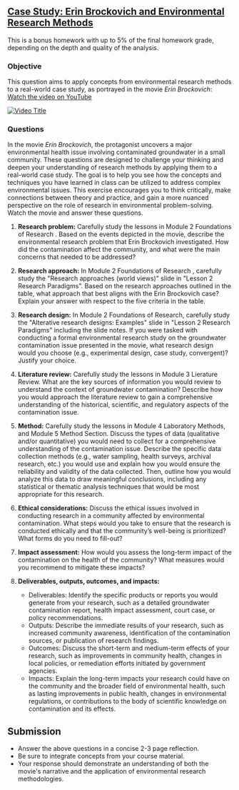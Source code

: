 ## [Case Study: Erin Brockovich and Environmental Research Methods](https://aselshall.github.io/rm/hw/case1)
This is a bonus homework with up to 5% of the final homework grade, depending on the depth and quality of the analysis.

### Objective 
This question aims to apply concepts from environmental research methods to a real-world case study, as portrayed in the movie *Erin Brockovich*: [Watch the video on YouTube](https://youtu.be/ERJ74tDM03s)

[![Video Title](https://img.youtube.com/vi/ERJ74tDM03s/0.jpg)](https://youtu.be/ERJ74tDM03s)

### Questions

In the movie *Erin Brockovich*, the protagonist uncovers a major environmental health issue involving contaminated groundwater in a small community. These questions are designed to challenge your thinking and deepen your understanding of research methods by applying them to a real-world case study. The goal is to help you see how the concepts and techniques you have learned in class can be utilized to address complex environmental issues. This exercise encourages you to think critically, make connections between theory and practice, and gain a more nuanced perspective on the role of research in environmental problem-solving. Watch the movie and answer these questions. 

1. **Research problem:** Carefully study the lessons in <span style="color:bule"> Module 2 Foundations of Research </span>. Based on the events depicted in the movie, describe the environmental research problem that Erin Brockovich investigated. How did the contamination affect the community, and what were the main concerns that needed to be addressed?

3. **Research approach:** In <span style="color:bule"> Module 2 Foundations of Research </span>, carefully study the "Research approaches (world views)" slide in "Lesson 2 Research Paradigms". Based on the research approaches outlined in the table, what approach that best aligns with the Erin Brockovich case? Explain your answer with respect to the five criteria in the table.
  
4. **Research design:** In <span style="color:bule">Module 2 Foundations of Research</span>, carefully study the "Alterative research designs: Examples" slide in "Lesson 2 Research Paradigms" including the slide notes. If you were tasked with conducting a formal environmental research study on the groundwater contamination issue presented in the movie, what research design would you choose (e.g., experimental design, case study, convergent)? Justify your choice.

5. **Literature review:** Carefully study the lessons in <span style="color:bule">Module 3 Lierature Review</span>. What are the key sources of information you would review to understand the context of groundwater contamination? Describe how you would approach the literature review to gain a comprehensive understanding of the historical, scientific, and regulatory aspects of the contamination issue. 

6. **Method:** Carefully study the lessons in <span style="color:bule">Module 4 Laboratory Methods</span>, and <span style="color:bule">Module 5 Method Section</span>. Discuss the types of data (qualitative and/or quantitative) you would need to collect for a comprehensive understanding of the contamination issue. Describe the specific data collection methods (e.g., water sampling, health surveys, archival research, etc.) you would use and explain how you would ensure the reliability and validity of the data collected. Then, outline how you would analyze this data to draw meaningful conclusions, including any statistical or thematic analysis techniques that would be most appropriate for this research.

9. **Ethical considerations:** Discuss the ethical issues involved in conducting research in a community affected by environmental contamination. What steps would you take to ensure that the research is conducted ethically and that the community’s well-being is prioritized? What forms do you need to fill-out?

10. **Impact assessment:** How would you assess the long-term impact of the contamination on the health of the community? What measures would you recommend to mitigate these impacts?

11. **Deliverables, outputs, outcomes, and impacts:** 
    - Deliverables: Identify the specific products or reports you would generate from your research, such as a detailed groundwater contamination report, health impact assessment, court case, or policy recommendations.
    - Outputs: Describe the immediate results of your research, such as increased community awareness, identification of the contamination sources, or publication of research findings.
    - Outcomes: Discuss the short-term and medium-term effects of your research, such as improvements in community health, changes in local policies, or remediation efforts initiated by government agencies.
    - Impacts: Explain the long-term impacts your research could have on the community and the broader field of environmental health, such as lasting improvements in public health, changes in environmental regulations, or contributions to the body of scientific knowledge on contamination and its effects.


## Submission 
- Answer the above questions in a concise 2-3 page reflection.
- Be sure to integrate concepts from your course material.
- Your response should demonstrate an understanding of both the movie's narrative and the application of environmental research methodologies.
